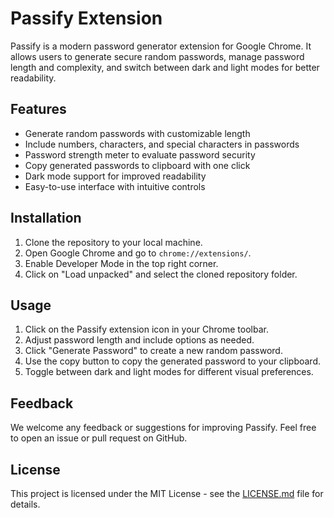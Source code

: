 # Passify Extension

Passify is a modern password generator extension for Google Chrome. It allows users to generate secure random passwords, manage password length and complexity, and switch between dark and light modes for better readability.

## Features

- Generate random passwords with customizable length
- Include numbers, characters, and special characters in passwords
- Password strength meter to evaluate password security
- Copy generated passwords to clipboard with one click
- Dark mode support for improved readability
- Easy-to-use interface with intuitive controls

## Installation

1. Clone the repository to your local machine.
2. Open Google Chrome and go to `chrome://extensions/`.
3. Enable Developer Mode in the top right corner.
4. Click on "Load unpacked" and select the cloned repository folder.

## Usage

1. Click on the Passify extension icon in your Chrome toolbar.
2. Adjust password length and include options as needed.
3. Click "Generate Password" to create a new random password.
4. Use the copy button to copy the generated password to your clipboard.
5. Toggle between dark and light modes for different visual preferences.

## Feedback

We welcome any feedback or suggestions for improving Passify. Feel free to open an issue or pull request on GitHub.

## License

This project is licensed under the MIT License - see the [LICENSE.md](LICENSE.md) file for details. 
